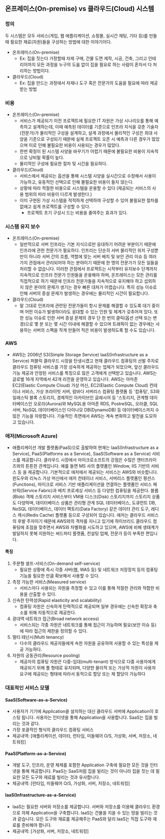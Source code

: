 ## 온프레미스(On-premise) vs 클라우드(Cloud) 시스템

### 정의
두 시스템은 모두 서비스(게임, 웹 애플리케이션, 쇼핑몰, 실시간 채팅, 기타 등)를 만들 때 필요한 재료(자원)들을 구성하는 방법에 대한 이야기이다.

- 온프레미스(On-premise)
  - Ex: 집을 짓는다 가정할때 자제 구매, 건물 도면 제작, 시공, 건축, 그리고 인테리어까지 모든 과정을 누구의 도움 없이 집을 필요로 하는 사람이 혼자서 다 처리하는 방법이다.
- 클라우드(Cloud)
  - Ex: 집을 만드는 과정에서 자재나 도구 혹은 전문가의 도움을 필요에 따라 제공받는 방법

### 비용
- 온프레미스(On-premise)
   - 서비스가 제공되기 이전 프로젝트에 필요한 IT 자원은 가상 시나리오를 통해 예측하고 설계하는데,
     이때 예측된 데이터를 기준으로 인프라 지식을 갖춘 기술자(전문가)가 물리적인 구성을 설계하고,
     설계 과정에서 물리적인 구성은 최대 사양을 기준으로 구성되기 때문에 실제 프로젝트 오픈 시 예측과 다른 경우가 많았으며
     이로 인해 불필요한 비용이 사용되는 경우가 많았다.
   - 한번 확정이 된 시스템 사양을 바꾸기가 어렵기 때문에 불필요한 비용이 지속적으로 낭비될 확률이 높다.
   - 물리적인 구성에 필요한 절차 및 시간을 필요하다.
- 클라우드(Cloud)
   - 서비스에서 제공되는 옵션을 통해 시스템 사양을 실시간으로 수정해서 사용이 가능하고,
     유동적인 선택으로 인해 불필요한 비용이 들지 않는다.
   - 상황에 따라 적절한 비용으로 시스템을 운용할 수 있다 (제공되는 서비스의 사용 범위의 따라 비용이 다르게 발생한다.)
   - 이미 구현된 가상 시스템을 적적하게 선택하여 구성할 수 있어 불필요한 절차를 없애고 쉽게 프로젝트를 구성할 수 있다.
     - 프로젝트 초기 구성시 드는 비용을 줄여주는 효과가 있다.

### 시스템 유지 보수
  - 온프레미스(On-premise)
    - 일반적으로 서버 인프라는 기본 지식으로만 응대하기 어려운 부분이기 때문에 인프라에 관한 전문가가 필요하다.
      인프라는 단순히 서버 물리적인 위치 구성뿐만이 아니라 서버 간의 흐름, 역할에 맞는 서버 배치 및 보안 관리 이슈 등
      여러 가지 관점에서 관리되어야 하는 분야이기 때문에 한 명의 전문가가 모든 일들을 처리할 수 없습니다.
      이러한 관점에서 프로젝트는 시작부터 유지보수 단계까지 지속적으로 인프라 전문가 인원들을 운용해야 하며,
      온프레미스는 모든 관리를 직접적으로 하기 때문에 인프라 전문가들을 지속적으로 유지해야 하고
      섭외하지 않은 분야의 문제가 생기는 경우 빠른 대처가 어렵습니다.
      특히 성능 이슈로 인해 서버의 증설 문제가 발생하는 경우에는 물리적인 시간이 필요합니다.
  - 클라우드(Cloud)
    - 말 그대로 인프라에 관련된 전문가들이 항시 문제를 해결할 수 있도록 대기 중이며
      어떤 이슈가 발생하더라도 응대할 수 있는 인원 및 체계가 갖추어져 있다.
      또한 성능 이슈로 인한 서버 증설 문제의 경우 단 한 번의 클릭(옵션 선택 또는 변경)으로
      몇 분 또는 몇 시간 이내에 해결할 수 있으며 트래픽이 없는 경우에는
      사용하는 서버의 스펙을 작게 만들어 적은 비용이 발생하도록 할 수도 있습니다.

### AWS
  - AWS는 2006년 S3(Simple Storage Service) IaaS(Infrastructure as a Service) 퍼블릭 클라우드 시장을 탄생시켰고
    현재 클라우드 컴퓨팅의 선발 주자로 클라우드 컴퓨팅 서비스를 가장 성숙하게 제공하는 업체가 되었으며,
    앞선 클라우드 기능 제공과 안정된 서비스를 특징으로 많은 고객에게 선택받고 있습니다.
    AWS는 글로벌 16개 지역에서 42개 리전을 운영하고 있습니다.
    AWS는 아마존 EC2(Elastic Compute Cloud) 가상 머신, EC2(Elastic Compute Cloud) 컨테이너 서비스, 가상 프라이빗 서버, 람바다 서버리스 컴퓨팅 플랫폼 등 '컴퓨팅',
    S3와 일래스틱 블록 스토리지, 경제적인 아카이브인 글래시어 등 '스토리지, 관계형 데이터베이스인 오로라(Aurora)와 MySQL용 아마존 RDS, PostreSQL, 오라클, SQL 서버, NoSQL 데이터베이스인 다이나모 DB(DynamoDB) 등 데이터베이스까지 수많은 기능을 자랑합니다.
    기술적인 측면에서 AWS는 계속 변화하고 발전을 도모하고 있습니다.

### 애저(Microsoft Azure)
  - 애플리케이션 개발 플랫폼(PaaS)으로 출발하여 현재는 IaaS(Infrastructure as a Service), PaaS(Platforms as a Service), SaaS(Software as a Service) 서비스를 제공합니다.
    클라우드 시장에서 마이크로소프트의 강점은 수많은 엔터프라이즈와의 튼튼한 관계입니다.
    예를 들면 MS 사의 플랫폼인 Window, IIS 기반의 서비스 등 을 제공합니다.
    기본적으로 애저에서 제공되는 서비스는 AWS와 비슷합니다.
    윈도우와 리눅스 가상 머신에서 애저 컨테이너 서비스, 서버리스 플랫폼인 펑션스(Functions),
    마이크로 서비스 기반 애플리케이션을 연결하는 플랫폼인 서비스 패브릭(Service Fabric)과 배치 프로세싱 서비스 등 다양한 컴퓨팅을 제공한다.
    블롭(Blob) 객체 스토리지 서비스부터 VM용 디스크(Disk) 스토리지까지 스토리지 상품도 다양하며, 데이터베이스 상품은 관리형 관계 SQL 데이터베이스, 도큐먼트 DB, NoSQL 데이터베이스, 데이터 팩토리(Data Factory) 같은 데이터 관리 도구, 레디스 캐시(Redis Cache) 플랫폼 등으로 구성되어 있습니다.
    애저는 클라우드 서비스의 후발 주자이기 때문에 AWS와의 격차를 지니고 있기에 하이브리드 클라우드 컴퓨팅에 초점을 맞추면서 AWS와 차별화를 시도하고 있으며,
    AWS에 비해 생태계가 발달하지 못해 지원하는 써드파티 플랫폼, 컨설팅 업체, 전문가 등이 부족한 편입니다.

#### 특징
1. 주문형 셀프-서비스(On-demand self-service)
   - 필요한 상황에 즉시 각종 서버(웹, WAS 등) 및 네트워크 저장장치 등의 컴퓨팅 기능을 필요한 만큼 확보해서 사용할 수 있다.
2. 측정 가능한 서비스(Measured service)
   - 서비스마다 사용되는 자원을 측정할 수 있고 이를 통해 적절한 관리와 적합한 비용을 산출할 수 있다.
3. 신속한 탄력성(Rapid elasticity and scalability)
   - 컴퓨팅 자원은 신속하게 탄력적으로 제공되며 일부 경우에는 신속한 확장과 축소를 위해 자동적으로 제공한다.
4. 광대역 네트워크 접근(Broad network access)
   - 서비스되는 각종 자원은 네트워크를 통해 접근이 가능하며 필요(보안 이슈 등)에 따라 접근의 제한을 정의할 수 있다.
5. 멀티 테넌시(Multi tenancy)
   - 다수의 클라우드 제공자들에게 속한 자원을 공유하여 사용할 수 있는 특성을 제공 가능하다.
6. 자원의 공동관리(Resource pooling)
   - 제공자의 컴퓨팅 자원은 다중-임대(multi-tenant) 방식으로 다중 사용자에게 제공되기 위해 풀 형태로 유지되며,
     다양한 물리적 또는 가상적 자원이 사용자 요구에 제공되는 형태에 따라서 동적으로 할당 또는 재 할당이 가능하다

### 대표적인 서비스 모델

#### SaaS(Software-as-a-Service)
- 사용자가 기기에 Application을 설치하는 대신 클라우드 서버에 Application이 호스팅 됩니다.
  사용자는 인터넷을 통해 Application을 사용합니다. SaaS는 집을 빌리는 것과 같다.
- 가장 포괄적인 형식의 클라우드 컴퓨팅 서비스
- 제공내역: [애플리케이션, 데이타, 런타임, 미들웨어 O/S, 가상화, 서버, 저장소, 네트워킹]

#### PaaS(Platform-as-a-Service)
- 개발 도구, 인프라, 운영 체제를 포함한 Application 구축에 필요한 모든 것을 인터넷을 통해 제공합니다.
  PaaS는 SaaS처럼 집을 빌리는 것이 아니라 집을 짓는 데 필요한 모든 도구와 재료를 빌리는 것과 유사합니다.
- 제공내역: [런타임, 미들웨어 O/S, 가상화, 서버, 저장소, 네트워킹]

#### IaaS(Infrastructure-as-a-Service)
- IaaS는 필요한 서버와 저장소를 제공합니다. 서버와 저장소를 이용해 클라우드 환경으로 자체 Application을 구축합니다.
  IaaS는 건물을 지을 수 있는 땅을 빌리는 것과 같습니다.
  모든 도구와 재료를 제공해주는 PaaS와 달리 IaaS는 직접 도구와 재료를 준비해야 합니다.
- 제공내역: [가상화, 서버, 저장소, 네트워킹]

